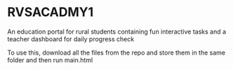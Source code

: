 # RVSACADMY1
An education portal for rural students containing fun interactive tasks and a teacher dashboard for daily progress check

To use this, download all the files from the repo and store them in  the same folder and then run main.html
